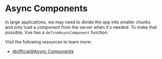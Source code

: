 # Async Components

In large applications, we may need to divide the app into smaller chunks and only load a component from the server when it's needed. To make that possible, Vue has a `defineAsyncComponent` function.

Visit the following resources to learn more:

- [@official@Async Components](https://vuejs.org/guide/components/async.html)

